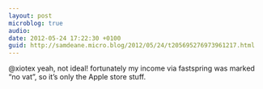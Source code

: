 ```yaml
---
layout: post
microblog: true
audio: 
date: 2012-05-24 17:22:30 +0100
guid: http://samdeane.micro.blog/2012/05/24/t205695276973961217.html
---
```

@xiotex yeah, not ideal! fortunately my income via fastspring was marked “no vat”, so it’s only the Apple store stuff.
